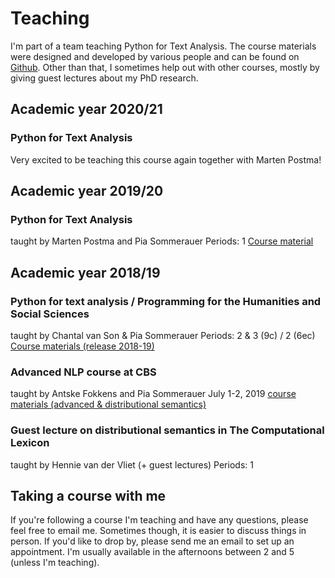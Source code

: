 # Teaching

I'm part of a team teaching Python for Text Analysis. The course materials were designed and developed by various people and can be found on [Github](https://github.com/cltl/python-for-text-analysis). Other than that, I sometimes help out with other courses, mostly by giving guest lectures about my PhD research.

## Academic year 2020/21

### Python for Text Analysis

Very excited to be teaching this course again together with Marten Postma!


## Academic year 2019/20

### Python for Text Analysis
taught by Marten Postma and Pia Sommerauer
Periods: 1
[Course material](https://github.com/cltl/python-for-text-analysis)

## Academic year 2018/19

### Python for text analysis / Programming for the Humanities and Social Sciences
taught by Chantal van Son & Pia Sommerauer
Periods: 2 & 3 (9c) / 2 (6ec)
[Course materials (release 2018-19)](https://github.com/cltl/python-for-text-analysis/releases/tag/2018-2019)

### Advanced NLP course at CBS
taught by Antske Fokkens and Pia Sommerauer
July 1-2, 2019
[course materials (advanced & distributional semantics)](https://github.com/cltl/text-mining-ba/tree/master/lectures)

### Guest lecture on distributional semantics in The Computational Lexicon
taught by Hennie van der Vliet (+ guest lectures)
Periods: 1


## Taking a course with me

If you're following a course I'm teaching and have any questions, please feel free to email me. Sometimes though, it is easier to discuss things in person. If you'd like to drop by, please send me an email to set up an appointment. I'm usually available in the afternoons between 2 and 5 (unless I'm teaching).
